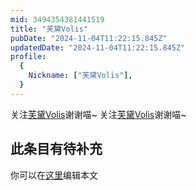 ```yaml
---
mid: 3494354381441519
title: "芙黛Volis"
pubDate: "2024-11-04T11:22:15.845Z"
updatedDate: "2024-11-04T11:22:15.845Z"
profile:
  {
    Nickname: ["芙黛Volis"],
  }
---
```


关注[芙黛Volis](https://space.bilibili.com/3494354381441519)谢谢喵~ 关注[芙黛Volis](https://space.bilibili.com/3494354381441519)谢谢喵~

## 此条目有待补充
你可以在[这里](https://github.com/Yuhanawa/VTuber.ICU-Content/edit/master/v/芙黛Volis/index.md)编辑本文
